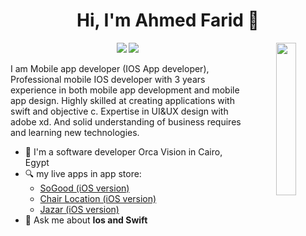 <h1 align="center">Hi, I'm Ahmed Farid 👋</h1>
<p align="center">
    <a href="https://www.facebook.com/ahmed.farido"><img src="https://img.shields.io/badge/facebook-%231FA1F1?style=flat&logo=facebook&logoColor=white"/></a>
    <a href="https://www.linkedin.com/in/ahmed-farid-8508a6120/"><img src="https://img.shields.io/badge/linkedin-%230177B5?style=flat&logo=linkedin&logoColor=white"/></a>

  
  <img src="https://github.com/mohamedabusrea/mohamedabusrea/blob/master/profile-img.png" align="right" width="25%"/>

I am Mobile app developer (IOS App developer), Professional mobile IOS developer with 3 years experience in both mobile app development and mobile
app design. Highly skilled at creating applications with swift and objective c. Expertise in UI&UX design with
adobe xd. And solid understanding of business requires and learning new technologies.

- 🔭 I'm a software developer Orca Vision in Cairo, Egypt
- 🔍 my live apps in app store: 
  - [SoGood (iOS version)](https://apps.apple.com/eg/app/sogood-%D8%B3%D9%88%D8%AC%D9%88%D8%AF/id1614068981)
  - [Chair Location (iOS version)](https://apps.apple.com/us/app/chair-location/id1594027102)
  - [Jazar (iOS version)](https://apps.apple.com/us/app/id1525254401)
- 💬 Ask me about **Ios and Swift**
